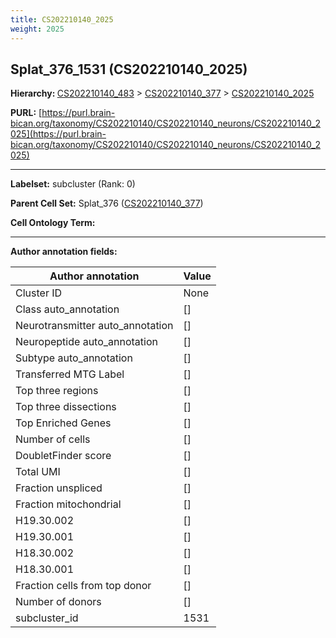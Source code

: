 ```yaml
---
title: CS202210140_2025
weight: 2025
---
```

## Splat_376_1531 (CS202210140_2025)
<b>Hierarchy: </b>
[CS202210140_483](../CS202210140_483) >
[CS202210140_377](../CS202210140_377) >
[CS202210140_2025](../CS202210140_2025)

**PURL:** [https://purl.brain-bican.org/taxonomy/CS202210140/CS202210140_neurons/CS202210140_2025](https://purl.brain-bican.org/taxonomy/CS202210140/CS202210140_neurons/CS202210140_2025)

---


**Labelset:** subcluster (Rank: 0)

**Parent Cell Set:** Splat_376 ([CS202210140_377](../CS202210140_377))



**Cell Ontology Term:** 

[MARKER GENES.]: #


---

[TRANSFERRED ANNOTATIONS.]: #


[AUTHOR ANNOTATION FIELDS.]: #


**Author annotation fields:**

| Author annotation | Value |
|-------------------|-------|
|Cluster ID|None|
|Class auto_annotation|[]|
|Neurotransmitter auto_annotation|[]|
|Neuropeptide auto_annotation|[]|
|Subtype auto_annotation|[]|
|Transferred MTG Label|[]|
|Top three regions|[]|
|Top three dissections|[]|
|Top Enriched Genes|[]|
|Number of cells|[]|
|DoubletFinder score|[]|
|Total UMI|[]|
|Fraction unspliced|[]|
|Fraction mitochondrial|[]|
|H19.30.002|[]|
|H19.30.001|[]|
|H18.30.002|[]|
|H18.30.001|[]|
|Fraction cells from top donor|[]|
|Number of donors|[]|
|subcluster_id|1531|
